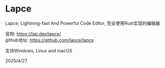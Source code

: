 # Lapce

Lapce, Lightning-fast And Powerful Code Editor, 完全使用Rust实现的编辑器

官网: https://lap.dev/lapce/  
github地址: https://github.com/lapce/lapce

支持Windows, Linux and macOS


2025/4/27
